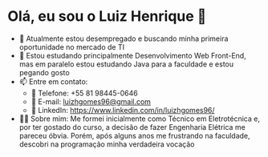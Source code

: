 # Olá, eu sou o Luiz Henrique 👋


- 🔭 Atualmente estou desempregado e buscando minha primeira oportunidade no mercado de TI
- 🌱 Estou estudando principalmente Desenvolvimento Web Front-End, mas em paralelo estou estudando Java para a faculdade e estou pegando gosto
- 📫 Entre em contato:
    - 📱 Telefone: +55 81 98445-0646
    - 📩 E-mail: luizhgomes96@gmail.com
    - 💼 LinkedIn: https://www.linkedin.com/in/luizhgomes96/
- 🧔🏻‍ Sobre mim: Me formei inicialmente como Técnico em Eletrotécnica e, por ter gostado do curso, a decisão de fazer Engenharia Elétrica me pareceu óbvia. Porém, após alguns anos me frustrando na faculdade, descobri na programação minha verdadeira vocação
